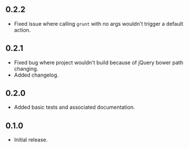 ## 0.2.2
 - Fixed issue where calling `grunt` with no args wouldn't trigger a default action.

## 0.2.1
 - Fixed bug where project wouldn't build because of jQuery bower path changing.
 - Added changelog.

## 0.2.0
 - Added basic tests and associated documentation.

## 0.1.0
 - Initial release.